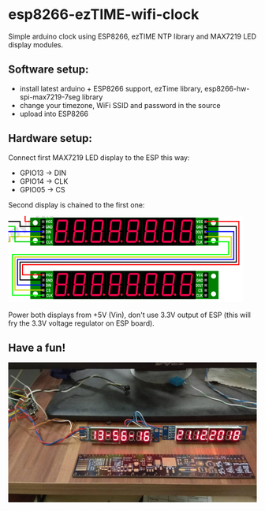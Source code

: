 # esp8266-ezTIME-wifi-clock
Simple arduino clock using ESP8266, ezTIME NTP library and MAX7219 LED display modules.

## Software setup:
* install latest arduino + ESP8266 support, ezTime library, esp8266-hw-spi-max7219-7seg library
* change your timezone, WiFi SSID and password in the source
* upload into ESP8266

## Hardware setup:
Connect first MAX7219 LED display to the ESP this way:
* GPIO13  ->  DIN
* GPIO14  ->  CLK
* GPIO05  ->  CS

Second display is chained to the first one:

![daisy-chained-max-modules](max7219-dch.png)

Power both displays from +5V (Vin), don't use 3.3V output of ESP (this will fry the 3.3V voltage regulator on ESP board).

## Have a fun!
![test-version](esp-ntp-clock.jpg)
